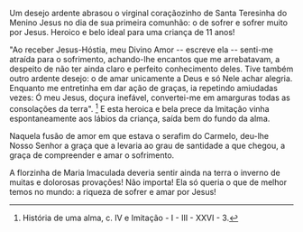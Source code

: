 Um desejo ardente abrasou o virginal coraçãozinho de Santa Teresinha do Menino Jesus no dia de sua primeira comunhão: o de sofrer e sofrer muito por Jesus. Heroico e belo ideal para uma criança de 11 anos!

"Ao receber Jesus-Hóstia, meu Divino Amor -- escreve ela -- senti-me atraída para o sofrimento, achando-lhe encantos que me arrebatavam, a despeito de não ter ainda claro e perfeito conhecimento deles. Tive também outro ardente desejo: o de amar unicamente a Deus e só Nele achar alegria. Enquanto me entretinha em dar ação de graças, ia repetindo amiudadas vezes: Ó meu Jesus, doçura inefável, convertei-me em amarguras todas as consolações da terra". [^1] E esta heroica e bela prece da Imitação vinha espontaneamente aos lábios da criança, saída bem do fundo da alma.

Naquela fusão de amor em que estava o serafim do Carmelo, deu-lhe Nosso Senhor a graça que a levaria ao grau de santidade a que chegou, a graça de compreender e amar o sofrimento.

A florzinha de Maria Imaculada deveria sentir ainda na terra o inverno de muitas e dolorosas provações! Não importa! Ela só queria o que de melhor temos no mundo: a riqueza de sofrer e amar por Jesus!

[^1]: História de uma alma, c. IV e Imitação - I - III - XXVI - 3.